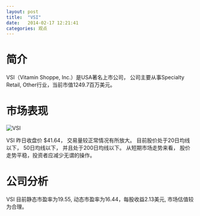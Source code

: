 ```yaml
---
layout: post
title:  "VSI"
date:   2014-02-17 12:21:41
categories: 观点
---
```


# 简介
VSI（Vitamin Shoppe, Inc.）是USA著名上市公司，
公司主要从事Specialty Retail, Other行业，当前市值1249.7百万美元。

# 市场表现

![VSI](http://finviz.com/chart.ashx?t=VSI&ty=c&ta=1&p=d&s=l)

VSI 昨日收盘价 $41.64，
交易量较正常情况有所放大。
目前股价处于20日均线以下，
50日均线以下，
并且处于200日均线以下。
从短期市场走势来看，
股价走势平稳，投资者应减少无谓的操作。

# 公司分析
VSI 目前静态市盈率为19.55, 动态市盈率为16.44，每股收益2.13美元,
市场估值较为合理。
